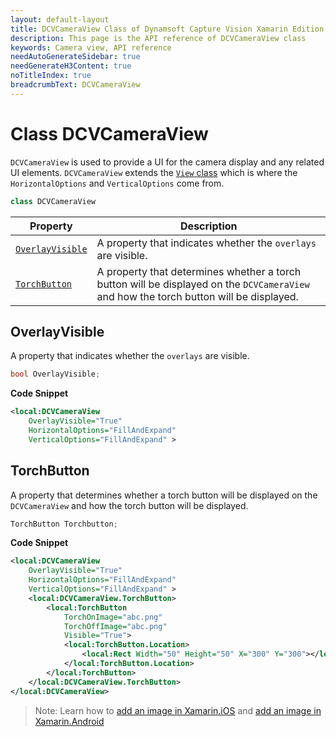 ```yaml
---
layout: default-layout
title: DCVCameraView Class of Dynamsoft Capture Vision Xamarin Edition
description: This page is the API reference of DCVCameraView class
keywords: Camera view, API reference
needAutoGenerateSidebar: true
needGenerateH3Content: true
noTitleIndex: true
breadcrumbText: DCVCameraView
---
```


# Class DCVCameraView

`DCVCameraView` is used to provide a UI for the camera display and any related UI elements. `DCVCameraView` extends the [`View` class](https://docs.microsoft.com/en-us/dotnet/api/xamarin.forms.view?view=xamarin-forms) which is where the `HorizontalOptions` and `VerticalOptions` come from.

```c#
class DCVCameraView
```

| Property | Description |
| -------- | ----------- |
| [`OverlayVisible`](#overlayvisible) | A property that indicates whether the `overlays` are visible. |
| [`TorchButton`](#torchbutton) | A property that determines whether a torch button will be displayed on the `DCVCameraView` and how the torch button will be displayed. |

## OverlayVisible

A property that indicates whether the `overlays` are visible.

```c#
bool OverlayVisible;
```

**Code Snippet**

```xml
<local:DCVCameraView
    OverlayVisible="True"
    HorizontalOptions="FillAndExpand"
    VerticalOptions="FillAndExpand" >
```

## TorchButton

A property that determines whether a torch button will be displayed on the `DCVCameraView` and how the torch button will be displayed.

```c#
TorchButton Torchbutton;
```

**Code Snippet**

```xml
<local:DCVCameraView
    OverlayVisible="True"
    HorizontalOptions="FillAndExpand"
    VerticalOptions="FillAndExpand" >
    <local:DCVCameraView.TorchButton>
        <local:TorchButton
            TorchOnImage="abc.png"
            TorchOffImage="abc.png"
            Visible="True">
            <local:TorchButton.Location>
                <local:Rect Width="50" Height="50" X="300" Y="300"></local:Rect>
            </local:TorchButton.Location>
        </local:TorchButton>
    </local:DCVCameraView.TorchButton>
</local:DCVCameraView>
```
>Note: Learn how to [add an image in Xamarin.iOS](https://learn.microsoft.com/en-us/xamarin/ios/app-fundamentals/images-icons/displaying-an-image?tabs=macos) and [add an image in Xamarin.Android](../../../faq/How-to-add-image-assets-in-Xamarin-forms.md)
